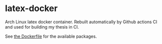 # latex-docker
Arch Linux latex docker container. Rebuilt automatically by Github actions CI and used for building my thesis in CI.


See [the Dockerfile](https://github.com/thomwiggers/latex-docker/blob/main/Dockerfile#L4) for the available packages.
